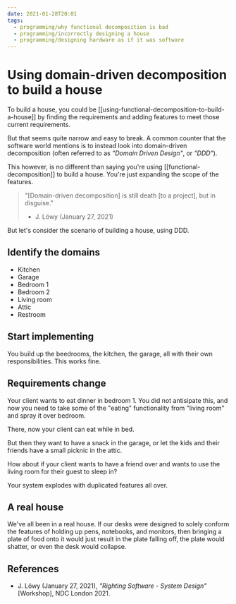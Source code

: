 ```yaml
---
date: 2021-01-28T20:01
tags: 
  - programming/why functional decomposition is bad
  - programming/incorrectly designing a house
  - programming/designing hardware as if it was software
---
```


# Using domain-driven decomposition to build a house

To build a house, you could be [[using-functional-decomposition-to-build-a-house]]
by finding the requirements and adding features to meet those current
requirements.

But that seems quite narrow and easy to break. A common counter that the software
world mentions is to instead look into domain-driven decomposition (often
referred to as *"Domain Driven Design"*, or *"DDD"*).

This however, is no different than saying you're using [[functional-decomposition]]
to build a house. You're just expanding the scope of the features.

> "[Domain-driven decomposition] is still death [to a project], but in disguise."
>
> - J. Löwy (January 27, 2021)

But let's consider the scenario of building a house, using DDD.

## Identify the domains

- Kitchen
- Garage
- Bedroom 1
- Bedroom 2
- Living room
- Attic
- Restroom

## Start implementing 

You build up the beedrooms, the kitchen, the garage, all with their own
responsibilities. This works fine.

## Requirements change

Your client wants to eat dinner in bedroom 1. You did not antisipate this, and
now you need to take some of the "eating" functionality from "living room" and
spray it over bedroom.

There, now your client can eat while in bed.

But then they want to have a snack in the garage, or let the kids and their
friends have a small picknic in the attic.

How about if your client wants to have a friend over and wants to use the living
room for their guest to sleep in?

Your system explodes with duplicated features all over.

## A real house

We've all been in a real house. If our desks were designed to solely conform the
features of holding up pens, notebooks, and monitors, then bringing a plate of
food onto it would just result in the plate falling off, the plate would shatter,
or even the desk would collapse.

## References

- J. Löwy (January 27, 2021), *"Righting Software - System Design"* [Workshop],
  NDC London 2021.
